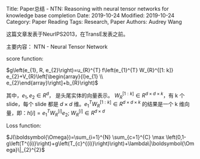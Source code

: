 Title: Paper总结 - NTN: Reasoning with neural tensor networks for knowledge base completion
Date: 2019-10-24
Modified: 2019-10-24
Category: Paper Reading
Tags: Research, Paper
Authors: Audrey Wang

这篇文章发表于NeurIPS2013，在TransE发表之前。

主要内容： NTN - Neural Tensor Network

score function: 

$g\left(e_{1}, R, e_{2}\right)=u_{R}^{T} f\left(e_{1}^{T} W_{R}^{[1: k]} e_{2}+V_{R}\left[\begin{array}{l}e_{1} \\ e_{2}\end{array}\right]+b_{R}\right)$

其中，$e_1, e_2 \in R^d$， 是头尾实体的向量表示。 $W_R^{[1:k]} \in R^{d \times d \times k}$，有 k 个 slide，每个 slide 都是 $d \times d$ 维。$e_1^{T}W_R^{[1:k]} \in R^{d \times d \times k}$ 的结果是一个 k 维向量，即：$h[i] = e_1^{T}W_R^{[i]}e_2$; $W_R^{[i]} \in R^{d \times d}$

Loss function: 

$J(\boldsymbol{\Omega})=\sum_{i=1}^{N} \sum_{c=1}^{C} \max \left(0,1-g\left(T^{(i)}\right)+g\left(T_{c}^{(i)}\right)\right)+\lambda\|\boldsymbol{\Omega}\|_{2}^{2}$